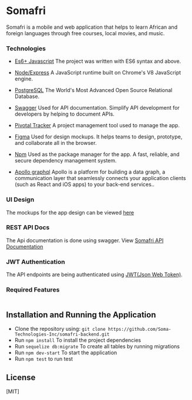 
# Somafri
Somafri is a mobile and web application that helps  to learn African and foreign languages through free courses, local movies, and music.

### Technologies
* [Es6+ Javascript](https://www.ecma-international.org/ecma-262/9.0/index.html) The project was written with ES6 syntax and above.
* [Node/Express](https://nodejs.org/en/) A JavaScript runtime built on Chrome's V8 JavaScript engine.
* [PostgreSQL](https://www.postgresql.org/) The World's Most Advanced Open Source Relational Database.
* [Swagger](https://swagger.io/) Used for API documentation. Simplify API development for developers by helping to document APIs.
* [Pivotal Tracker](https://www.pivotaltracker.com) A project management tool used to manage the app.
* [Figma](https://www.figma.com/) Used for design mockups. It helps teams to design, prototype, and collaborate all in the browser.
* [Npm](https://www.npmjs.com/) Used as the package manager for the app. A fast, reliable, and secure dependency management system.
 
* [Apollo graphql](https://www.apollographql.com/docs/) Apollo is a platform for building a data graph, a communication layer that seamlessly connects your application clients (such as React and iOS apps) to your back-end services..


### UI Design
The mockups for the app design can be viewed [here](https://www.figma.com/file/WZBravwK7nBktVQtn2lJP8/Soma-Technology)


### REST API Docs
The Api documentation is done using swagger. View [Somafri API Documentation](https://)

### JWT Authentication
The API endpoints are being authenticated using [JWT(Json Web Token)](https://jwt.io/).

### Required Features

```

```

## Installation and Running the Application

* Clone the repository using: `git clone https://github.com/Soma-Technologies-Inc/somafri-backend.git`
* Run `npm install` To install the project dependencies
* Run `sequelize db:migrate` To create all tables by running migrations
* Run `npm dev-start` To start the application
* Run `npm test` to run test


## License
[MIT]

